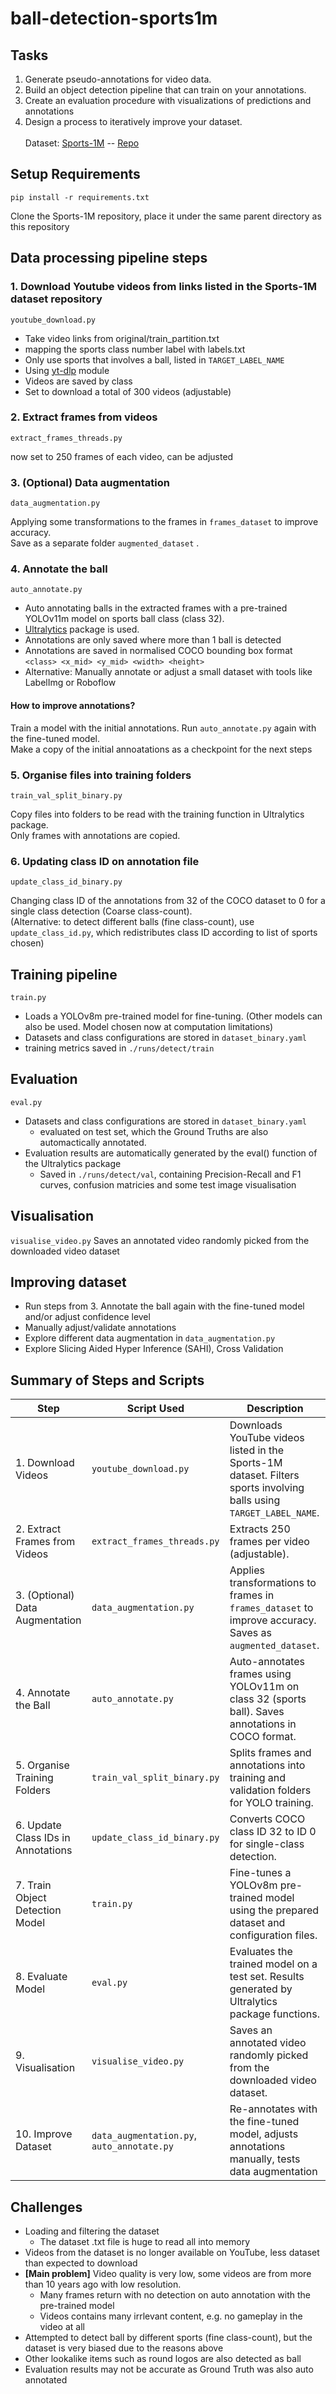 # ball-detection-sports1m
## Tasks
1.  Generate pseudo-annotations for video data.
2. Build an object detection pipeline that can train on your annotations.
3. Create an evaluation procedure with visualizations of predictions and annotations
4. Design a process to iteratively improve your dataset. 
<br><br>
Dataset: [Sports-1M](https://github.com/naomichoy/ball-detection-sports1m/tree/main) -- [Repo](https://github.com/gtoderici/sports-1m-dataset/tree/master)

## Setup Requirements
```pip install -r requirements.txt``` 

Clone the Sports-1M repository, place it under the same parent directory as this repository

## Data processing pipeline steps
### 1. Download Youtube videos from links listed in the Sports-1M dataset repository

```youtube_download.py```
- Take video links from original/train_partition.txt
- mapping the sports class number label with labels.txt
- Only use sports that involves a ball, listed in ```TARGET_LABEL_NAME```
- Using [yt-dlp](https://github.com/yt-dlp/yt-dlp) module
- Videos are saved by class
- Set to download a total of 300 videos (adjustable)

### 2. Extract frames from videos

```extract_frames_threads.py```

now set to 250 frames of each video, can be adjusted

### 3. (Optional) Data augmentation
```data_augmentation.py```

Applying some transformations to the frames in ```frames_dataset``` to improve accuracy. <br>
Save as a separate folder ```augmented_dataset``` .


### 4. Annotate the ball
```auto_annotate.py```
- Auto annotating balls in the extracted frames with a pre-trained YOLOv11m model on sports ball class (class 32).
- [Ultralytics](https://github.com/ultralytics/ultralytics) package is used.
- Annotations are only saved where more than 1 ball is detected
- Annotations are saved in normalised COCO bounding box format ```<class> <x_mid> <y_mid> <width> <height>```
- Alternative: Manually annotate or adjust a small dataset with tools like LabelImg or Roboflow
#### How to improve annotations?
Train a model with the initial annotations. Run ```auto_annotate.py``` again with the fine-tuned model. <br>
Make a copy of the initial annoatations as a checkpoint for the next steps


### 5. Organise files into training folders
```train_val_split_binary.py```

Copy files into folders to be read with the training function in Ultralytics package. <br>
Only frames with annotations are copied.


### 6. Updating class ID on annotation file
```update_class_id_binary.py``` 

Changing class ID of the annotations from 32 of the COCO dataset to 0 for a single class detection (Coarse class-count). <br>
(Alternative: to detect different balls (fine class-count), use ```update_class_id.py```, which redistributes class ID according to list of sports chosen)



## Training pipeline
```train.py```
- Loads a YOLOv8m pre-trained model for fine-tuning. (Other models can also be used. Model chosen now at computation limitations)
- Datasets and class configurations are stored in ```dataset_binary.yaml```
- training metrics saved in ```./runs/detect/train```


## Evaluation
```eval.py```
- Datasets and class configurations are stored in ```dataset_binary.yaml```
  - evaluated on test set, which the Ground Truths are also automactically annotated.
- Evaluation results are automatically generated by the eval() function of the Ultralytics package
  - Saved in ```./runs/detect/val```, containing Precision-Recall and F1 curves, confusion matricies and some test image visualisation


## Visualisation
```visualise_video.py```
Saves an annotated video randomly picked from the downloaded video dataset


## Improving dataset
- Run steps from 3. Annotate the ball again with the fine-tuned model and/or adjust confidence level
- Manually adjust/validate annotations
- Explore different data augmentation in ```data_augmentation.py``` 
- Explore Slicing Aided Hyper Inference (SAHI), Cross Validation


## Summary of Steps and Scripts 

| **Step**                                      | **Script Used**                            | **Description**                                                                                          |
|-----------------------------------------------|--------------------------------------------|----------------------------------------------------------------------------------------------------------|
| 1. Download Videos                            | `youtube_download.py`                      | Downloads YouTube videos listed in the Sports-1M dataset. Filters sports involving balls using `TARGET_LABEL_NAME`. |
| 2. Extract Frames from Videos                 | `extract_frames_threads.py`                | Extracts 250 frames per video (adjustable).                                                              |
| 3. (Optional) Data Augmentation               | `data_augmentation.py`                     | Applies transformations to frames in `frames_dataset` to improve accuracy. Saves as `augmented_dataset`. |
| 4. Annotate the Ball                          | `auto_annotate.py`                         | Auto-annotates frames using YOLOv11m on class 32 (sports ball). Saves annotations in COCO format.        |
| 5. Organise Training Folders                  | `train_val_split_binary.py`                | Splits frames and annotations into training and validation folders for YOLO training.                   |
| 6. Update Class IDs in Annotations            | `update_class_id_binary.py`                | Converts COCO class ID 32 to ID 0 for single-class detection.                                            |
| 7. Train Object Detection Model               | `train.py`                                 | Fine-tunes a YOLOv8m pre-trained model using the prepared dataset and configuration files.               |
| 8. Evaluate Model                             | `eval.py`                                  | Evaluates the trained model on a test set. Results generated by Ultralytics package functions.           |
| 9. Visualisation                              | `visualise_video.py`                       | Saves an annotated video randomly picked from the downloaded video dataset.                              |
| 10. Improve Dataset                           | `data_augmentation.py`, `auto_annotate.py` | Re-annotates with the fine-tuned model, adjusts annotations manually, tests data augmentation                                      |




## Challenges
- Loading and filtering the dataset
  - The dataset .txt file is huge to read all into memory
- Videos from the dataset is no longer available on YouTube, less dataset than expected to download
- **[Main problem]** Video quality is very low, some videos are from more than 10 years ago with low resolution.
  - Many frames return with no detection on auto annotation with the pre-trained model
  - Videos contains many irrlevant content, e.g. no gameplay in the video at all
- Attempted to detect ball by different sports (fine class-count), but the dataset is very biased due to the reasons above
- Other lookalike items such as round logos are also detected as ball
- Evaluation results may not be accurate as Ground Truth was also auto annotated